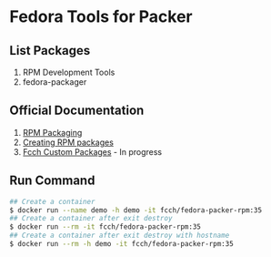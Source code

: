 # Fedora Tools for Packer

## List Packages

1. RPM Development Tools
2. fedora-packager

## Official Documentation

1. [RPM Packaging](https://developer.fedoraproject.org/deployment/rpm/about.html)
2. [Creating RPM packages](https://docs.fedoraproject.org/en-US/quick-docs/creating-rpm-packages/)
3. [Fcch Custom Packages](https://blog.fcch.xyz) - In progress
    
## Run Command

```bash
## Create a container
$ docker run --name demo -h demo -it fcch/fedora-packer-rpm:35
## Create a container after exit destroy
$ docker run --rm -it fcch/fedora-packer-rpm:35
## Create a container after exit destroy with hostname
$ docker run --rm -h demo -it fcch/fedora-packer-rpm:35
```